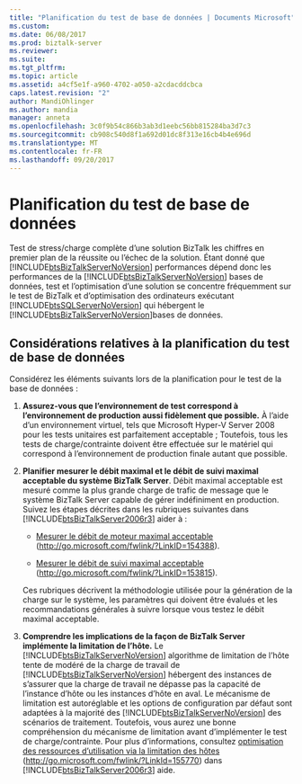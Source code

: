 ```yaml
---
title: "Planification du test de base de données | Documents Microsoft"
ms.custom: 
ms.date: 06/08/2017
ms.prod: biztalk-server
ms.reviewer: 
ms.suite: 
ms.tgt_pltfrm: 
ms.topic: article
ms.assetid: a4cf5e1f-a960-4702-a050-a2cdacddcbca
caps.latest.revision: "2"
author: MandiOhlinger
ms.author: mandia
manager: anneta
ms.openlocfilehash: 3c0f9b54c866b3ab3d1eebc56bb815284ba3d7c3
ms.sourcegitcommit: cb908c540d8f1a692d01dc8f313e16cb4b4e696d
ms.translationtype: MT
ms.contentlocale: fr-FR
ms.lasthandoff: 09/20/2017
---
```

# <a name="planning-for-database-testing"></a>Planification du test de base de données
Test de stress/charge complète d’une solution BizTalk les chiffres en premier plan de la réussite ou l’échec de la solution. Étant donné que [!INCLUDE[btsBizTalkServerNoVersion](../includes/btsbiztalkservernoversion-md.md)] performances dépend donc les performances de la [!INCLUDE[btsBizTalkServerNoVersion](../includes/btsbiztalkservernoversion-md.md)] bases de données, test et l’optimisation d’une solution se concentre fréquemment sur le test de BizTalk et d’optimisation des ordinateurs exécutant [!INCLUDE[btsSQLServerNoVersion](../includes/btssqlservernoversion-md.md)] qui hébergent le [!INCLUDE[btsBizTalkServerNoVersion](../includes/btsbiztalkservernoversion-md.md)]bases de données.  
  
## <a name="considerations-when-planning-for-database-testing"></a>Considérations relatives à la planification du test de base de données  
 Considérez les éléments suivants lors de la planification pour le test de la base de données :  
  
1.  **Assurez-vous que l’environnement de test correspond à l’environnement de production aussi fidèlement que possible.** À l’aide d’un environnement virtuel, tels que Microsoft Hyper-V Server 2008 pour les tests unitaires est parfaitement acceptable ; Toutefois, tous les tests de charge/contrainte doivent être effectuée sur le matériel qui correspond à l’environnement de production finale autant que possible.  
  
2.  **Planifier mesurer le débit maximal et le débit de suivi maximal acceptable du système BizTalk Server**. Débit maximal acceptable est mesuré comme la plus grande charge de trafic de message que le système BizTalk Server capable de gérer indéfiniment en production. Suivez les étapes décrites dans les rubriques suivantes dans [!INCLUDE[btsBizTalkServer2006r3](../includes/btsbiztalkserver2006r3-md.md)] aider à :  
  
    -   [Mesurer le débit de moteur maximal acceptable](http://go.microsoft.com/fwlink/?LinkID=154388) (http://go.microsoft.com/fwlink/?LinkID=154388).  
  
    -   [Mesurer le débit de suivi maximal acceptable](http://go.microsoft.com/fwlink/?LinkID=153815) (http://go.microsoft.com/fwlink/?LinkID=153815).  
  
     Ces rubriques décrivent la méthodologie utilisée pour la génération de la charge sur le système, les paramètres qui doivent être évalués et les recommandations générales à suivre lorsque vous testez le débit maximal acceptable.  
  
3.  **Comprendre les implications de la façon de BizTalk Server**  
     **implémente la limitation de l’hôte.** Le [!INCLUDE[btsBizTalkServerNoVersion](../includes/btsbiztalkservernoversion-md.md)] algorithme de limitation de l’hôte tente de modéré de la charge de travail de [!INCLUDE[btsBizTalkServerNoVersion](../includes/btsbiztalkservernoversion-md.md)] hébergent des instances de s’assurer que la charge de travail ne dépasse pas la capacité de l’instance d’hôte ou les instances d’hôte en aval. Le mécanisme de limitation est autoréglable et les options de configuration par défaut sont adaptées à la majorité des [!INCLUDE[btsBizTalkServerNoVersion](../includes/btsbiztalkservernoversion-md.md)] des scénarios de traitement. Toutefois, vous aurez une bonne compréhension du mécanisme de limitation avant d’implémenter le test de charge/contrainte. Pour plus d’informations, consultez [optimisation des ressources d’utilisation via la limitation des hôtes](http://go.microsoft.com/fwlink/?LinkId=155770) (http://go.microsoft.com/fwlink/?LinkId=155770) dans [!INCLUDE[btsBizTalkServer2006r3](../includes/btsbiztalkserver2006r3-md.md)] aide.